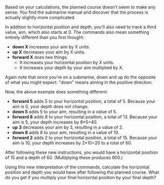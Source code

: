 Based on your calculations, the planned course doesn't seem to make any sense. You find the submarine manual and discover that the process is actually slightly more complicated.

In addition to horizontal position and depth, you'll also need to track a third value, aim, which also starts at 0. The commands also mean something entirely different than you first thought:

- **down X** increases your aim by X units.
- **up X** decreases your aim by X units.
- **forward X** does two things:
    - It increases your horizontal position by X units.
    - It increases your depth by your aim multiplied by X.

Again note that since you're on a submarine, down and up do the opposite of what you might expect: "down" means aiming in the positive direction.

Now, the above example does something different:

- **forward 5** adds 5 to your horizontal position, a total of 5. Because your aim is 0, your depth does not change.
- **down 5** adds 5 to your aim, resulting in a value of 5.
- **forward 8** adds 8 to your horizontal position, a total of 13. Because your aim is 5, your depth increases by 8*5=40.
- **up 3** decreases your aim by 3, resulting in a value of 2.
- **down 8** adds 8 to your aim, resulting in a value of 10.
- **forward 2** adds 2 to your horizontal position, a total of 15. Because your aim is 10, your depth increases by 2*10=20 to a total of 60.

After following these new instructions, you would have a horizontal position of 15 and a depth of 60. (Multiplying these produces 900.)

Using this new interpretation of the commands, calculate the horizontal position and depth you would have after following the planned course. What do you get if you multiply your final horizontal position by your final depth?
